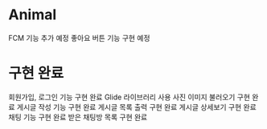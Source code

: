 # Animal
FCM 기능 추가 예정
좋아요 버튼 기능 구현 예정

# 구현 완료
회원가입, 로그인 기능 구현 완료
Glide 라이브러리 사용 사진 이미지 불러오기 구현 완료
게시글 작성 기능 구현 완료
게시글 목록 출력 구현 완료
게시글 상세보기 구현 완료
채팅 기능 구현 완료
받은 채팅방 목록 구현 완료
